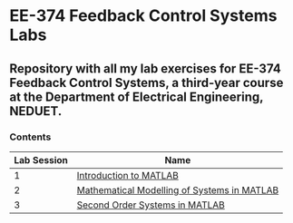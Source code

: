 # EE-374 Feedback Control Systems Labs 

## Repository with all my lab exercises for EE-374 Feedback Control Systems, a third-year course at the Department of Electrical Engineering, NEDUET.

### Contents
| Lab Session | Name |
|-------------|----------------|
|1|[Introduction to MATLAB](./lab_01/fcs_lab_01_draft_01.pdf)|
|2|[Mathematical Modelling of Systems in MATLAB](./lab_02/fcs_lab_02_draft_04.pdf)|
|3|[Second Order Systems in MATLAB](./lab_03/fcs_lab_03_draft_01.pdf)|
